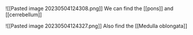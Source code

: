 ![[Pasted image 20230504124308.png]]
We can find the [[pons]] and [[cerrebellum]]

![[Pasted image 20230504124327.png]]
Also find the [[Medulla oblongata]]

